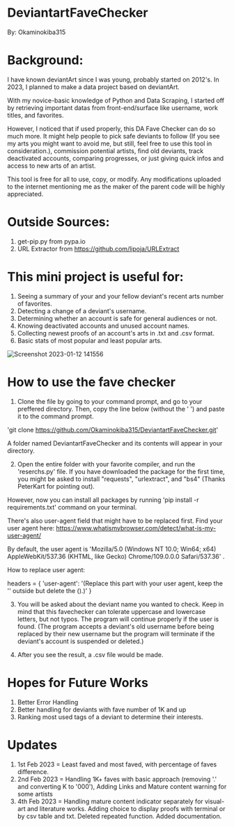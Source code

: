 # DeviantartFaveChecker
By: Okaminokiba315

# Background:
I have known deviantArt since I was young, probably started on 2012's.
In 2023, I planned to make a data project based on deviantArt.

With my novice-basic knowledge of Python and Data Scraping, I started off
by retrieving important datas from front-end/surface like username, work titles, and favorites.

However, I noticed that if used properly, this DA Fave Checker can
do so much more. It might help people to pick safe deviants to follow (If you see my arts
you might want to avoid me, but still, feel free to use this tool in consideration.),
commission potential artists, find old deviants, track deactivated accounts,
comparing progresses, or just giving quick infos and access to new arts of an artist.

This tool is free for all to use, copy, or modify.
Any modifications uploaded to the internet mentioning me as the maker of the
parent code will be highly appreciated.


# Outside Sources:
1. get-pip.py from pypa.io
2. URL Extractor from https://github.com/lipoja/URLExtract

# This mini project is useful for:
1. Seeing a summary of your and your fellow deviant's recent arts number of favorites.
2. Detecting a change of a deviant's username.
3. Determining whether an account is safe for general audiences or not.
4. Knowing deactivated accounts and unused account names.
5. Collecting newest proofs of an account's arts in .txt and .csv format.
6. Basic stats of most popular and least popular arts.

![Screenshot 2023-01-12 141556](https://user-images.githubusercontent.com/97293254/212002194-e35e0573-2405-4e72-8792-f806dfcfeaa3.jpg)

# How to use the fave checker

1. Clone the file by going to your command prompt, and go to your preffered directory.
Then, copy the line below (without the ' ') and paste it to the command prompt. 

'git clone https://github.com/Okaminokiba315/DeviantartFaveChecker.git'

A folder named DeviantartFaveChecker and its contents will appear in your directory.

2. Open the entire folder with your favorite compiler, and run the 'reserchs.py' file. 
If you have downloaded the package for the first time, you might be asked to
install "requests", "urlextract", and "bs4" (Thanks PeterKart for pointing out).

However, now you can install all packages by running 
'pip install -r requirements.txt' command on your terminal.

There's also user-agent field that might have to be replaced first.
Find your user agent here:
https://www.whatismybrowser.com/detect/what-is-my-user-agent/

By default, the user agent is 'Mozilla/5.0 (Windows NT 10.0; Win64; x64) AppleWebKit/537.36 (KHTML, like Gecko) Chrome/109.0.0.0 Safari/537.36' .

How to replace user agent: 

headers = {
    'user-agent': '(Replace this part with your user agent, keep the '' outside but delete the ().)'
}

3. You will be asked about the deviant name you wanted to check.
Keep in mind that this favechecker can tolerate uppercase and lowercase letters, but not typos.
The program will continue properly if the user is found.
(The program accepts a deviant's old username before being replaced by their new username but the program will terminate if the deviant's account is suspended or deleted.)

4. After you see the result, a .csv file would be made.

# Hopes for Future Works
1. Better Error Handling
2. Better handling for deviants with fave number of 1K and up
3. Ranking most used tags of a deviant to determine their interests.

# Updates

1. 1st Feb 2023 = Least faved and most faved, with percentage of faves difference.
2. 2nd Feb 2023 = Handling 1K+ faves with basic approach (removing '.' and converting K to '000'), Adding Links and Mature content warning for some artists
3. 4th Feb 2023 = Handling mature content indicator separately for visual-art and literature works. Adding choice to display proofs with terminal or by csv table and txt. Deleted repeated function. Added documentation.